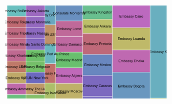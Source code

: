<svg width="847" height="500" xmlns="http://www.w3.org/2000/svg"><g transform="translate(.5,.5)"><g class="cell" transform="translate(629,5)"><rect width="213" height="291" style="fill: rgb(191, 105, 105); fill-opacity: 1; stroke: rgb(255, 255, 255);"></rect><title>Secretary of State: 30</title><text x="106.5" y="145.5" dy=".35em" text-anchor="middle" style="font-size: 11px; font-family: Arial, Helvetica;">Secretary of State</text></g><g class="cell" transform="translate(123,188)"><rect width="34" height="61" style="fill: rgb(191, 113, 105); fill-opacity: 1; stroke: rgb(255, 255, 255);"></rect><title>Embassy Praia: 1</title><text x="17" y="30.5" dy=".35em" text-anchor="middle" style="font-size: 11px; font-family: Arial, Helvetica;">Embassy Praia</text></g><g class="cell" transform="translate(5,180)"><rect width="59" height="35" style="fill: rgb(191, 121, 105); fill-opacity: 1; stroke: rgb(255, 255, 255);"></rect><title>Embassy La Paz: 1</title><text x="29.5" y="17.5" dy=".35em" text-anchor="middle" style="font-size: 11px; font-family: Arial, Helvetica;">Embassy La Paz</text></g><g class="cell" transform="translate(523,5)"><rect width="106" height="291" style="fill: rgb(191, 129, 105); fill-opacity: 1; stroke: rgb(255, 255, 255);"></rect><title>Embassy Baghdad: 15</title><text x="53" y="145.5" dy=".35em" text-anchor="middle" style="font-size: 11px; font-family: Arial, Helvetica;">Embassy Baghdad</text></g><g class="cell" transform="translate(123,432)"><rect width="34" height="63" style="fill: rgb(191, 137, 105); fill-opacity: 1; stroke: rgb(255, 255, 255);"></rect><title>Mission USOSCE: 1</title><text x="17" y="31.5" dy=".35em" text-anchor="middle" style="font-size: 11px; font-family: Arial, Helvetica;">Mission USOSCE</text></g><g class="cell" transform="translate(123,66)"><rect width="34" height="61" style="fill: rgb(191, 145, 105); fill-opacity: 1; stroke: rgb(255, 255, 255);"></rect><title>Mission USNATO: 1</title><text x="17" y="30.5" dy=".35em" text-anchor="middle" style="font-size: 11px; font-family: Arial, Helvetica;">Mission USNATO</text></g><g class="cell" transform="translate(64,250)"><rect width="59" height="35" style="fill: rgb(191, 153, 105); fill-opacity: 1; stroke: rgb(255, 255, 255);"></rect><title>Embassy The Hague: 1</title><text x="29.5" y="17.5" dy=".35em" text-anchor="middle" style="font-size: 11px; font-family: Arial, Helvetica;">Embassy The Hague</text></g><g class="cell" transform="translate(5,355)"><rect width="59" height="35" style="fill: rgb(191, 161, 105); fill-opacity: 1; stroke: rgb(255, 255, 255);"></rect><title>Embassy Abidjan: 1</title><text x="29.5" y="17.5" dy=".35em" text-anchor="middle" style="font-size: 11px; font-family: Arial, Helvetica;">Embassy Abidjan</text></g><g class="cell" transform="translate(5,215)"><rect width="59" height="35" style="fill: rgb(191, 169, 105); fill-opacity: 1; stroke: rgb(255, 255, 255);"></rect><title>Embassy Kyiv: 1</title><text x="29.5" y="17.5" dy=".35em" text-anchor="middle" style="font-size: 11px; font-family: Arial, Helvetica;">Embassy Kyiv</text></g><g class="cell" transform="translate(157,250)"><rect width="84" height="49" style="fill: rgb(191, 177, 105); fill-opacity: 1; stroke: rgb(255, 255, 255);"></rect><title>Embassy Moscow: 2</title><text x="42" y="24.5" dy=".35em" text-anchor="middle" style="font-size: 11px; font-family: Arial, Helvetica;">Embassy Moscow</text></g><g class="cell" transform="translate(334,75)"><rect width="118" height="70" style="fill: rgb(191, 185, 105); fill-opacity: 1; stroke: rgb(255, 255, 255);"></rect><title>Embassy Luanda: 4</title><text x="59" y="35" dy=".35em" text-anchor="middle" style="font-size: 11px; font-family: Arial, Helvetica;">Embassy Luanda</text></g><g class="cell" transform="translate(241,49)"><rect width="93" height="44" style="fill: rgb(188, 191, 105); fill-opacity: 1; stroke: rgb(255, 255, 255);"></rect><title>Embassy Ankara: 2</title><text x="46.5" y="22" dy=".35em" text-anchor="middle" style="font-size: 11px; font-family: Arial, Helvetica;">Embassy Ankara</text></g><g class="cell" transform="translate(123,371)"><rect width="34" height="61" style="fill: rgb(180, 191, 105); fill-opacity: 1; stroke: rgb(255, 255, 255);"></rect><title>Embassy Bratislava: 1</title><text x="17" y="30.5" dy=".35em" text-anchor="middle" style="font-size: 11px; font-family: Arial, Helvetica;">Embassy Bratislava</text></g><g class="cell" transform="translate(123,249)"><rect width="34" height="61" style="fill: rgb(172, 191, 105); fill-opacity: 1; stroke: rgb(255, 255, 255);"></rect><title>Embassy Islamabad: 1</title><text x="17" y="30.5" dy=".35em" text-anchor="middle" style="font-size: 11px; font-family: Arial, Helvetica;">Embassy Islamabad</text></g><g class="cell" transform="translate(452,296)"><rect width="390" height="199" style="fill: rgb(164, 191, 105); fill-opacity: 1; stroke: rgb(255, 255, 255);"></rect><title>Mission Geneva: 38</title><text x="195" y="99.5" dy=".35em" text-anchor="middle" style="font-size: 11px; font-family: Arial, Helvetica;">Mission Geneva</text></g><g class="cell" transform="translate(64,425)"><rect width="59" height="35" style="fill: rgb(156, 191, 105); fill-opacity: 1; stroke: rgb(255, 255, 255);"></rect><title>Embassy Santiago: 1</title><text x="29.5" y="17.5" dy=".35em" text-anchor="middle" style="font-size: 11px; font-family: Arial, Helvetica;">Embassy Santiago</text></g><g class="cell" transform="translate(64,390)"><rect width="59" height="35" style="fill: rgb(148, 191, 105); fill-opacity: 1; stroke: rgb(255, 255, 255);"></rect><title>Embassy Oslo: 1</title><text x="29.5" y="17.5" dy=".35em" text-anchor="middle" style="font-size: 11px; font-family: Arial, Helvetica;">Embassy Oslo</text></g><g class="cell" transform="translate(64,355)"><rect width="59" height="35" style="fill: rgb(140, 191, 105); fill-opacity: 1; stroke: rgb(255, 255, 255);"></rect><title>Embassy Rabat: 1</title><text x="29.5" y="17.5" dy=".35em" text-anchor="middle" style="font-size: 11px; font-family: Arial, Helvetica;">Embassy Rabat</text></g><g class="cell" transform="translate(64,285)"><rect width="59" height="35" style="fill: rgb(132, 191, 105); fill-opacity: 1; stroke: rgb(255, 255, 255);"></rect><title>Embassy Vatican: 1</title><text x="29.5" y="17.5" dy=".35em" text-anchor="middle" style="font-size: 11px; font-family: Arial, Helvetica;">Embassy Vatican</text></g><g class="cell" transform="translate(157,348)"><rect width="84" height="49" style="fill: rgb(124, 191, 105); fill-opacity: 1; stroke: rgb(255, 255, 255);"></rect><title>Embassy Berlin: 2</title><text x="42" y="24.5" dy=".35em" text-anchor="middle" style="font-size: 11px; font-family: Arial, Helvetica;">Embassy Berlin</text></g><g class="cell" transform="translate(64,180)"><rect width="59" height="35" style="fill: rgb(116, 191, 105); fill-opacity: 1; stroke: rgb(255, 255, 255);"></rect><title>Embassy Belgrade: 1</title><text x="29.5" y="17.5" dy=".35em" text-anchor="middle" style="font-size: 11px; font-family: Arial, Helvetica;">Embassy Belgrade</text></g><g class="cell" transform="translate(64,145)"><rect width="59" height="35" style="fill: rgb(108, 191, 105); fill-opacity: 1; stroke: rgb(255, 255, 255);"></rect><title>Embassy Abuja: 1</title><text x="29.5" y="17.5" dy=".35em" text-anchor="middle" style="font-size: 11px; font-family: Arial, Helvetica;">Embassy Abuja</text></g><g class="cell" transform="translate(157,152)"><rect width="84" height="49" style="fill: rgb(105, 191, 110); fill-opacity: 1; stroke: rgb(255, 255, 255);"></rect><title>Embassy Madrid: 2</title><text x="42" y="24.5" dy=".35em" text-anchor="middle" style="font-size: 11px; font-family: Arial, Helvetica;">Embassy Madrid</text></g><g class="cell" transform="translate(5,320)"><rect width="59" height="35" style="fill: rgb(105, 191, 118); fill-opacity: 1; stroke: rgb(255, 255, 255);"></rect><title>Embassy Managua: 1</title><text x="29.5" y="17.5" dy=".35em" text-anchor="middle" style="font-size: 11px; font-family: Arial, Helvetica;">Embassy Managua</text></g><g class="cell" transform="translate(5,285)"><rect width="59" height="35" style="fill: rgb(105, 191, 126); fill-opacity: 1; stroke: rgb(255, 255, 255);"></rect><title>Embassy Stockholm: 1</title><text x="29.5" y="17.5" dy=".35em" text-anchor="middle" style="font-size: 11px; font-family: Arial, Helvetica;">Embassy Stockholm</text></g><g class="cell" transform="translate(241,423)"><rect width="93" height="72" style="fill: rgb(105, 191, 135); fill-opacity: 1; stroke: rgb(255, 255, 255);"></rect><title>Consulate Jerusalem: 3</title><text x="46.5" y="36" dy=".35em" text-anchor="middle" style="font-size: 11px; font-family: Arial, Helvetica;">Consulate Jerusalem</text></g><g class="cell" transform="translate(241,5)"><rect width="93" height="44" style="fill: rgb(105, 191, 143); fill-opacity: 1; stroke: rgb(255, 255, 255);"></rect><title>Embassy Kingston: 2</title><text x="46.5" y="22" dy=".35em" text-anchor="middle" style="font-size: 11px; font-family: Arial, Helvetica;">Embassy Kingston</text></g><g class="cell" transform="translate(157,446)"><rect width="84" height="49" style="fill: rgb(105, 191, 151); fill-opacity: 1; stroke: rgb(255, 255, 255);"></rect><title>UNVIE: 2</title><text x="42" y="24.5" dy=".35em" text-anchor="middle" style="font-size: 11px; font-family: Arial, Helvetica;">UNVIE</text></g><g class="cell" transform="translate(157,397)"><rect width="84" height="49" style="fill: rgb(105, 191, 159); fill-opacity: 1; stroke: rgb(255, 255, 255);"></rect><title>Embassy Brasilia: 2</title><text x="42" y="24.5" dy=".35em" text-anchor="middle" style="font-size: 11px; font-family: Arial, Helvetica;">Embassy Brasilia</text></g><g class="cell" transform="translate(334,302)"><rect width="118" height="87" style="fill: rgb(105, 191, 167); fill-opacity: 1; stroke: rgb(255, 255, 255);"></rect><title>Embassy San Salvador: 5</title><text x="59" y="43.5" dy=".35em" text-anchor="middle" style="font-size: 11px; font-family: Arial, Helvetica;">Embassy San Salvador</text></g><g class="cell" transform="translate(123,310)"><rect width="34" height="61" style="fill: rgb(105, 191, 175); fill-opacity: 1; stroke: rgb(255, 255, 255);"></rect><title>Embassy Sarajevo: 1</title><text x="17" y="30.5" dy=".35em" text-anchor="middle" style="font-size: 11px; font-family: Arial, Helvetica;">Embassy Sarajevo</text></g><g class="cell" transform="translate(157,299)"><rect width="84" height="49" style="fill: rgb(105, 191, 183); fill-opacity: 1; stroke: rgb(255, 255, 255);"></rect><title>Embassy Buenos Aires: 2</title><text x="42" y="24.5" dy=".35em" text-anchor="middle" style="font-size: 11px; font-family: Arial, Helvetica;">Embassy Buenos Aires</text></g><g class="cell" transform="translate(5,5)"><rect width="59" height="35" style="fill: rgb(105, 191, 191); fill-opacity: 1; stroke: rgb(255, 255, 255);"></rect><title>Embassy Brussels: 1</title><text x="29.5" y="17.5" dy=".35em" text-anchor="middle" style="font-size: 11px; font-family: Arial, Helvetica;">Embassy Brussels</text></g><g class="cell" transform="translate(123,127)"><rect width="34" height="61" style="fill: rgb(105, 183, 191); fill-opacity: 1; stroke: rgb(255, 255, 255);"></rect><title>Embassy Port Au Prince: 1</title><text x="17" y="30.5" dy=".35em" text-anchor="middle" style="font-size: 11px; font-family: Arial, Helvetica;">Embassy Port Au Prince</text></g><g class="cell" transform="translate(452,5)"><rect width="71" height="291" style="fill: rgb(105, 175, 191); fill-opacity: 1; stroke: rgb(255, 255, 255);"></rect><title>Embassy Kabul: 10</title><text x="35.5" y="145.5" dy=".35em" text-anchor="middle" style="font-size: 11px; font-family: Arial, Helvetica;">Embassy Kabul</text></g><g class="cell" transform="translate(123,5)"><rect width="34" height="61" style="fill: rgb(105, 167, 191); fill-opacity: 1; stroke: rgb(255, 255, 255);"></rect><title>Embassy Bridgetown: 1</title><text x="17" y="30.5" dy=".35em" text-anchor="middle" style="font-size: 11px; font-family: Arial, Helvetica;">Embassy Bridgetown</text></g><g class="cell" transform="translate(64,460)"><rect width="59" height="35" style="fill: rgb(105, 159, 191); fill-opacity: 1; stroke: rgb(255, 255, 255);"></rect><title>Embassy Lima: 1</title><text x="29.5" y="17.5" dy=".35em" text-anchor="middle" style="font-size: 11px; font-family: Arial, Helvetica;">Embassy Lima</text></g><g class="cell" transform="translate(334,215)"><rect width="118" height="87" style="fill: rgb(105, 151, 191); fill-opacity: 1; stroke: rgb(255, 255, 255);"></rect><title>Embassy Bogota: 5</title><text x="59" y="43.5" dy=".35em" text-anchor="middle" style="font-size: 11px; font-family: Arial, Helvetica;">Embassy Bogota</text></g><g class="cell" transform="translate(157,5)"><rect width="84" height="49" style="fill: rgb(105, 143, 191); fill-opacity: 1; stroke: rgb(255, 255, 255);"></rect><title>Consulate Monterrey: 2</title><text x="42" y="24.5" dy=".35em" text-anchor="middle" style="font-size: 11px; font-family: Arial, Helvetica;">Consulate Monterrey</text></g><g class="cell" transform="translate(241,159)"><rect width="93" height="66" style="fill: rgb(105, 135, 191); fill-opacity: 1; stroke: rgb(255, 255, 255);"></rect><title>Embassy Mexico: 3</title><text x="46.5" y="33" dy=".35em" text-anchor="middle" style="font-size: 11px; font-family: Arial, Helvetica;">Embassy Mexico</text></g><g class="cell" transform="translate(64,320)"><rect width="59" height="35" style="fill: rgb(105, 126, 191); fill-opacity: 1; stroke: rgb(255, 255, 255);"></rect><title>US Interests Section Havana: 1</title><text x="29.5" y="17.5" dy=".35em" text-anchor="middle" style="font-size: 11px; font-family: Arial, Helvetica;">US Interests Section Havana</text></g><g class="cell" transform="translate(334,389)"><rect width="118" height="106" style="fill: rgb(105, 118, 191); fill-opacity: 1; stroke: rgb(255, 255, 255);"></rect><title>Embassy Ottawa: 6</title><text x="59" y="53" dy=".35em" text-anchor="middle" style="font-size: 11px; font-family: Arial, Helvetica;">Embassy Ottawa</text></g><g class="cell" transform="translate(241,357)"><rect width="93" height="66" style="fill: rgb(105, 110, 191); fill-opacity: 1; stroke: rgb(255, 255, 255);"></rect><title>Embassy Tegucigalpa: 3</title><text x="46.5" y="33" dy=".35em" text-anchor="middle" style="font-size: 11px; font-family: Arial, Helvetica;">Embassy Tegucigalpa</text></g><g class="cell" transform="translate(64,215)"><rect width="59" height="35" style="fill: rgb(108, 105, 191); fill-opacity: 1; stroke: rgb(255, 255, 255);"></rect><title>USUN New York: 1</title><text x="29.5" y="17.5" dy=".35em" text-anchor="middle" style="font-size: 11px; font-family: Arial, Helvetica;">USUN New York</text></g><g class="cell" transform="translate(241,291)"><rect width="93" height="66" style="fill: rgb(116, 105, 191); fill-opacity: 1; stroke: rgb(255, 255, 255);"></rect><title>Consulate Vancouver: 3</title><text x="46.5" y="33" dy=".35em" text-anchor="middle" style="font-size: 11px; font-family: Arial, Helvetica;">Consulate Vancouver</text></g><g class="cell" transform="translate(241,225)"><rect width="93" height="66" style="fill: rgb(124, 105, 191); fill-opacity: 1; stroke: rgb(255, 255, 255);"></rect><title>Embassy Caracas: 3</title><text x="46.5" y="33" dy=".35em" text-anchor="middle" style="font-size: 11px; font-family: Arial, Helvetica;">Embassy Caracas</text></g><g class="cell" transform="translate(64,110)"><rect width="59" height="35" style="fill: rgb(132, 105, 191); fill-opacity: 1; stroke: rgb(255, 255, 255);"></rect><title>Embassy Santo Domingo: 1</title><text x="29.5" y="17.5" dy=".35em" text-anchor="middle" style="font-size: 11px; font-family: Arial, Helvetica;">Embassy Santo Domingo</text></g><g class="cell" transform="translate(64,75)"><rect width="59" height="35" style="fill: rgb(140, 105, 191); fill-opacity: 1; stroke: rgb(255, 255, 255);"></rect><title>Embassy Nassau: 1</title><text x="29.5" y="17.5" dy=".35em" text-anchor="middle" style="font-size: 11px; font-family: Arial, Helvetica;">Embassy Nassau</text></g><g class="cell" transform="translate(64,40)"><rect width="59" height="35" style="fill: rgb(148, 105, 191); fill-opacity: 1; stroke: rgb(255, 255, 255);"></rect><title>Embassy Monrovia: 1</title><text x="29.5" y="17.5" dy=".35em" text-anchor="middle" style="font-size: 11px; font-family: Arial, Helvetica;">Embassy Monrovia</text></g><g class="cell" transform="translate(64,5)"><rect width="59" height="35" style="fill: rgb(156, 105, 191); fill-opacity: 1; stroke: rgb(255, 255, 255);"></rect><title>Embassy Jakarta: 1</title><text x="29.5" y="17.5" dy=".35em" text-anchor="middle" style="font-size: 11px; font-family: Arial, Helvetica;">Embassy Jakarta</text></g><g class="cell" transform="translate(5,460)"><rect width="59" height="35" style="fill: rgb(164, 105, 191); fill-opacity: 1; stroke: rgb(255, 255, 255);"></rect><title>Consulate Nuevo Laredo: 1</title><text x="29.5" y="17.5" dy=".35em" text-anchor="middle" style="font-size: 11px; font-family: Arial, Helvetica;">Consulate Nuevo Laredo</text></g><g class="cell" transform="translate(5,425)"><rect width="59" height="35" style="fill: rgb(172, 105, 191); fill-opacity: 1; stroke: rgb(255, 255, 255);"></rect><title>Consulate Jeddah: 1</title><text x="29.5" y="17.5" dy=".35em" text-anchor="middle" style="font-size: 11px; font-family: Arial, Helvetica;">Consulate Jeddah</text></g><g class="cell" transform="translate(5,390)"><rect width="59" height="35" style="fill: rgb(180, 105, 191); fill-opacity: 1; stroke: rgb(255, 255, 255);"></rect><title>Embassy Riyadh: 1</title><text x="29.5" y="17.5" dy=".35em" text-anchor="middle" style="font-size: 11px; font-family: Arial, Helvetica;">Embassy Riyadh</text></g><g class="cell" transform="translate(334,5)"><rect width="118" height="70" style="fill: rgb(188, 105, 191); fill-opacity: 1; stroke: rgb(255, 255, 255);"></rect><title>Embassy Cairo: 4</title><text x="59" y="35" dy=".35em" text-anchor="middle" style="font-size: 11px; font-family: Arial, Helvetica;">Embassy Cairo</text></g><g class="cell" transform="translate(157,201)"><rect width="84" height="49" style="fill: rgb(191, 105, 185); fill-opacity: 1; stroke: rgb(255, 255, 255);"></rect><title>Embassy Algiers: 2</title><text x="42" y="24.5" dy=".35em" text-anchor="middle" style="font-size: 11px; font-family: Arial, Helvetica;">Embassy Algiers</text></g><g class="cell" transform="translate(334,145)"><rect width="118" height="70" style="fill: rgb(191, 105, 177); fill-opacity: 1; stroke: rgb(255, 255, 255);"></rect><title>Embassy Dhaka: 4</title><text x="59" y="35" dy=".35em" text-anchor="middle" style="font-size: 11px; font-family: Arial, Helvetica;">Embassy Dhaka</text></g><g class="cell" transform="translate(5,250)"><rect width="59" height="35" style="fill: rgb(191, 105, 169); fill-opacity: 1; stroke: rgb(255, 255, 255);"></rect><title>Embassy Amman: 1</title><text x="29.5" y="17.5" dy=".35em" text-anchor="middle" style="font-size: 11px; font-family: Arial, Helvetica;">Embassy Amman</text></g><g class="cell" transform="translate(157,103)"><rect width="84" height="49" style="fill: rgb(191, 105, 161); fill-opacity: 1; stroke: rgb(255, 255, 255);"></rect><title>Embassy Damascus: 2</title><text x="42" y="24.5" dy=".35em" text-anchor="middle" style="font-size: 11px; font-family: Arial, Helvetica;">Embassy Damascus</text></g><g class="cell" transform="translate(157,54)"><rect width="84" height="49" style="fill: rgb(191, 105, 153); fill-opacity: 1; stroke: rgb(255, 255, 255);"></rect><title>Embassy Lome: 2</title><text x="42" y="24.5" dy=".35em" text-anchor="middle" style="font-size: 11px; font-family: Arial, Helvetica;">Embassy Lome</text></g><g class="cell" transform="translate(5,145)"><rect width="59" height="35" style="fill: rgb(191, 105, 145); fill-opacity: 1; stroke: rgb(255, 255, 255);"></rect><title>Embassy Khartoum: 1</title><text x="29.5" y="17.5" dy=".35em" text-anchor="middle" style="font-size: 11px; font-family: Arial, Helvetica;">Embassy Khartoum</text></g><g class="cell" transform="translate(5,110)"><rect width="59" height="35" style="fill: rgb(191, 105, 137); fill-opacity: 1; stroke: rgb(255, 255, 255);"></rect><title>Embassy Minsk: 1</title><text x="29.5" y="17.5" dy=".35em" text-anchor="middle" style="font-size: 11px; font-family: Arial, Helvetica;">Embassy Minsk</text></g><g class="cell" transform="translate(5,75)"><rect width="59" height="35" style="fill: rgb(191, 105, 129); fill-opacity: 1; stroke: rgb(255, 255, 255);"></rect><title>Embassy Tripoli: 1</title><text x="29.5" y="17.5" dy=".35em" text-anchor="middle" style="font-size: 11px; font-family: Arial, Helvetica;">Embassy Tripoli</text></g><g class="cell" transform="translate(241,93)"><rect width="93" height="66" style="fill: rgb(191, 105, 121); fill-opacity: 1; stroke: rgb(255, 255, 255);"></rect><title>Embassy Pretoria: 3</title><text x="46.5" y="33" dy=".35em" text-anchor="middle" style="font-size: 11px; font-family: Arial, Helvetica;">Embassy Pretoria</text></g><g class="cell" transform="translate(5,40)"><rect width="59" height="35" style="fill: rgb(191, 105, 113); fill-opacity: 1; stroke: rgb(255, 255, 255);"></rect><title>Embassy Tokyo: 1</title><text x="29.5" y="17.5" dy=".35em" text-anchor="middle" style="font-size: 11px; font-family: Arial, Helvetica;">Embassy Tokyo</text></g></g></svg>
